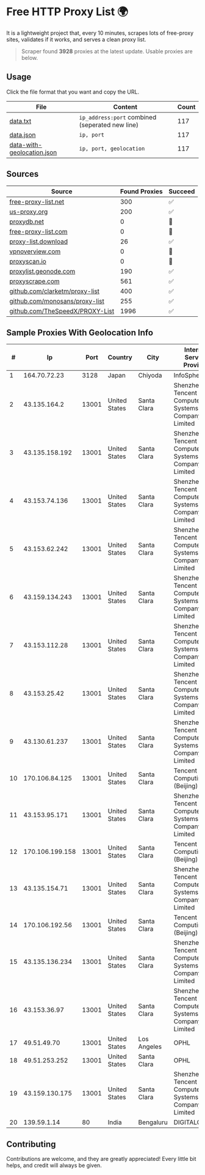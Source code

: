 
# Free HTTP Proxy List 🌍

It is a lightweight project that, every 10 minutes, scrapes lots of free-proxy sites, validates if it works, and serves a clean proxy list.


> Scraper found **3928** proxies at the latest update. Usable proxies are below.

## Usage

Click the file format that you want and copy the URL.


|File|Content|Count|
|----|-------|-----|
|[data.txt](https://raw.githubusercontent.com/themiralay/Proxy-List-World/master/data.txt)|`ip_address:port` combined (seperated new line)|117|
|[data.json](https://raw.githubusercontent.com/themiralay/Proxy-List-World/master/data.json)|`ip, port`|117|
|[data-with-geolocation.json](https://raw.githubusercontent.com/themiralay/Proxy-List-World/master/data-with-geolocation.json)|`ip, port, geolocation`|117|

## Sources

|Source|Found Proxies|Succeed|
|------|-------------|-------|
|[free-proxy-list.net](https://free-proxy-list.net)|300|✅|
|[us-proxy.org](https://www.us-proxy.org)|200|✅|
|[proxydb.net](http://proxydb.net)|0|🚫|
|[free-proxy-list.com](https://free-proxy-list.com/?page=&port=&type%5B%5D=http&type%5B%5D=https&up_time=0&search=Search)|0|🚫|
|[proxy-list.download](https://www.proxy-list.download/HTTP)|26|✅|
|[vpnoverview.com](https://vpnoverview.com/privacy/anonymous-browsing/free-proxy-servers)|0|🚫|
|[proxyscan.io](https://www.proxyscan.io)|0|🚫|
|[proxylist.geonode.com](https://proxylist.geonode.com/api/proxy-list?limit=300&page=1&sort_by=lastChecked&sort_type=desc&protocols=http,https)|190|✅|
|[proxyscrape.com](https://api.proxyscrape.com/v2/?request=displayproxies&protocol=http&timeout=10000&country=all&ssl=all&anonymity=all)|561|✅|
|[github.com/clarketm/proxy-list](https://raw.githubusercontent.com/clarketm/proxy-list/master/proxy-list-raw.txt)|400|✅|
|[github.com/monosans/proxy-list](https://raw.githubusercontent.com/monosans/proxy-list/main/proxies/http.txt)|255|✅|
|[github.com/TheSpeedX/PROXY-List](https://raw.githubusercontent.com/TheSpeedX/PROXY-List/master/http.txt)|1996|✅|


## Sample Proxies With Geolocation Info

|#|Ip|Port|Country|City|Internet Service Provider|
|-|--|----|-------|----|-------------------------|
|1|164.70.72.23|3128|Japan|Chiyoda|InfoSphere|
|2|43.135.164.2|13001|United States|Santa Clara|Shenzhen Tencent Computer Systems Company Limited|
|3|43.135.158.192|13001|United States|Santa Clara|Shenzhen Tencent Computer Systems Company Limited|
|4|43.153.74.136|13001|United States|Santa Clara|Shenzhen Tencent Computer Systems Company Limited|
|5|43.153.62.242|13001|United States|Santa Clara|Shenzhen Tencent Computer Systems Company Limited|
|6|43.159.134.243|13001|United States|Santa Clara|Shenzhen Tencent Computer Systems Company Limited|
|7|43.153.112.28|13001|United States|Santa Clara|Shenzhen Tencent Computer Systems Company Limited|
|8|43.153.25.42|13001|United States|Santa Clara|Shenzhen Tencent Computer Systems Company Limited|
|9|43.130.61.237|13001|United States|Santa Clara|Shenzhen Tencent Computer Systems Company Limited|
|10|170.106.84.125|13001|United States|Santa Clara|Tencent Cloud Computing (Beijing) Co|
|11|43.153.95.171|13001|United States|Santa Clara|Shenzhen Tencent Computer Systems Company Limited|
|12|170.106.199.158|13001|United States|Santa Clara|Tencent Cloud Computing (Beijing) Co|
|13|43.135.154.71|13001|United States|Santa Clara|Shenzhen Tencent Computer Systems Company Limited|
|14|170.106.192.56|13001|United States|Santa Clara|Tencent Cloud Computing (Beijing) Co|
|15|43.135.136.234|13001|United States|Santa Clara|Shenzhen Tencent Computer Systems Company Limited|
|16|43.153.36.97|13001|United States|Santa Clara|Shenzhen Tencent Computer Systems Company Limited|
|17|49.51.49.70|13001|United States|Los Angeles|OPHL|
|18|49.51.253.252|13001|United States|Santa Clara|OPHL|
|19|43.159.130.175|13001|United States|Santa Clara|Shenzhen Tencent Computer Systems Company Limited|
|20|139.59.1.14|80|India|Bengaluru|DIGITALOCEAN|



## Contributing

Contributions are welcome, and they are greatly appreciated! Every
little bit helps, and credit will always be given.

